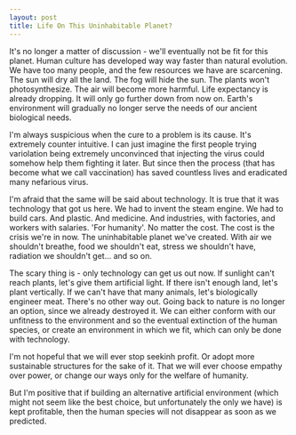 ```yaml
---
layout: post
title: Life On This Uninhabitable Planet?
---
```


It's no longer a matter of discussion - we'll eventually not be fit for this planet. Human culture has developed way way faster than natural evolution. We have too many people, and the few resources we have are scarcening.
The sun will dry all the land. The fog will hide the sun. The plants won't photosynthesize. The air will become more harmful. 
Life expectancy is already dropping. It will only go further down from now on.
Earth's environment will gradually no longer serve the needs of our ancient biological needs.

I'm always suspicious when the cure to a problem is its cause. It's extremely counter intuitive. I can just imagine the first people trying variolation being extremely unconvinced that injecting the virus could somehow help them fighting it later. But since then the process (that has become what we call vaccination) has saved countless lives and eradicated many nefarious virus.

I'm afraid that the same will be said about technology. It is true that it was technology that got us here. We had to invent the steam engine. We had to build cars. And plastic. And medicine. And industries, with factories, and workers with salaries. 'For humanity'. No matter the cost. The cost is the crisis we're in now. The uninhabitable planet we've created. With air we shouldn't breathe, food we shouldn't eat, stress we shouldn't have, radiation we shouldn't get... and so on.

The scary thing is - only technology can get us out now.
If sunlight can't reach plants, let's give them artificial light. If there isn't enough land, let's plant vertically. If we can't have that many animals, let's biologically engineer meat. 
There's no other way out. Going back to nature is no longer an option, since we already destroyed it. We can either conform with our unfitness to the environment and so the eventual extinction of the human species, or create an environment in which we fit, which can only be done with technology.

I'm not hopeful that we will ever stop seekinh profit. Or adopt more sustainable structures for the sake of it. That we will ever choose empathy over power, or change our ways only for the welfare of humanity.

But I'm positive that if building an alternative artificial environment (which might not seem like the best choice, but unfortunately the only we have) is kept profitable, then the human species will not disappear as soon as we predicted.

 

